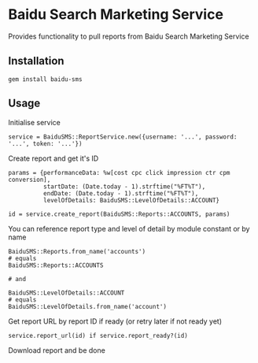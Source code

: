 # Baidu Search Marketing Service

Provides functionality to pull reports from Baidu Search Marketing Service

## Installation

    gem install baidu-sms

## Usage

Initialise service

	service = BaiduSMS::ReportService.new({username: '...', password: '...', token: '...'})

Create report and get it's ID

	params = {performanceData: %w[cost cpc click impression ctr cpm conversion],
	          startDate: (Date.today - 1).strftime("%FT%T"),
	          endDate: (Date.today - 1).strftime("%FT%T"),
	          levelOfDetails: BaiduSMS::LevelOfDetails::ACCOUNT}

	id = service.create_report(BaiduSMS::Reports::ACCOUNTS, params)

You can reference report type and level of detail by module constant or by name

	BaiduSMS::Reports.from_name('accounts')
	# equals 
	BaiduSMS::Reports::ACCOUNTS
	
	# and
	
	BaiduSMS::LevelOfDetails::ACCOUNT
	# equals
	BaiduSMS::LevelOfDetails.from_name('account')

Get report URL by report ID if ready (or retry later if not ready yet)

	service.report_url(id) if service.report_ready?(id)

Download report and be done
